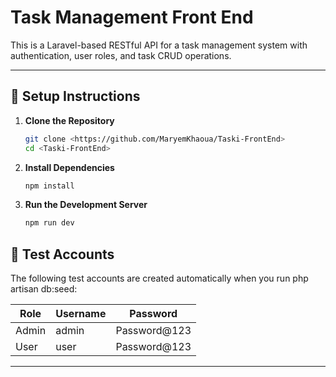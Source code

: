 # Task Management Front End

This is a Laravel-based RESTful API for a task management system with authentication, user roles, and task CRUD operations.

---

## 🚀 Setup Instructions

1. **Clone the Repository**
   ```bash
   git clone <https://github.com/MaryemKhaoua/Taski-FrontEnd>
   cd <Taski-FrontEnd>
   ```

2. **Install Dependencies**
   ```bash
   npm install
   ```



4. **Run the Development Server**
   ```bash
   npm run dev
   ```

## 👥 Test Accounts
The following test accounts are created automatically when you run php artisan db:seed:

| Role   | Username        | Password            |
|--------|-----------------|---------------------|
| Admin  | admin           | Password@123        |
| User   | user            | Password@123        |

---